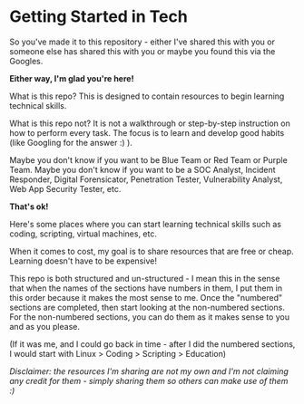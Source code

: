 # Getting Started in Tech
So you've made it to this repository - either I've shared this with you or someone else has shared this with you or maybe you found this via the Googles.

**Either way, I'm glad you're here!**

What is this repo?  This is designed to contain resources to begin learning technical skills.

What is this repo not?  It is not a walkthrough or step-by-step instruction on how to perform every task.  The focus is to learn and develop good habits (like Googling for the answer :) ).

Maybe you don't know if you want to be Blue Team or Red Team or Purple Team.  Maybe you don't know if you want to be a SOC Analyst, Incident Responder, Digital Forensicator, Penetration Tester, Vulnerability Analyst, Web App Security Tester, etc.

**That's ok!**

Here's some places where you can start learning technical skills such as coding, scripting, virtual machines, etc.

When it comes to cost, my goal is to share resources that are free or cheap.  Learning doesn't have to be expensive!

This repo is both structured and un-structured - I mean this in the sense that when the names of the sections have numbers in them, I put them in this order because it makes the most sense to me.  Once the "numbered" sections are completed, then start looking at the non-numbered sections.  For the non-numbered sections, you can do them as it makes sense to you and as you please.

(If it was me, and I could go back in time - after I did the numbered sections, I would start with Linux > Coding > Scripting > Education)

*Disclaimer: the resources I'm sharing are not my own and I'm not claiming any credit for them - simply sharing them so others can make use of them :)*